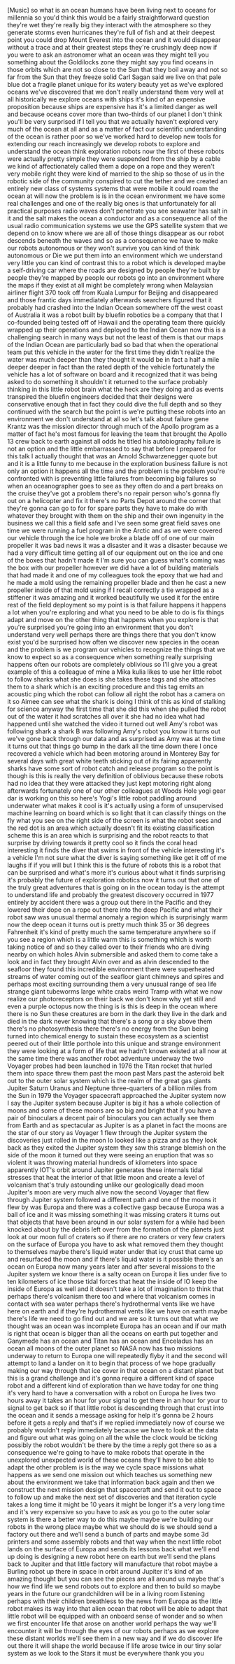 
[Music]
so what is an ocean humans have been
living next to oceans for millennia so
you&#39;d think this would be a fairly
straightforward question they&#39;re wet
they&#39;re really big they interact with
the atmosphere so they generate storms
even hurricanes they&#39;re full of fish and
at their deepest point you could drop
Mount Everest into the ocean and it
would disappear without a trace and at
their greatest steps they&#39;re crushingly
deep now if you were to ask an
astronomer what an ocean was they might
tell you something about the Goldilocks
zone they might say you find oceans in
those orbits which are not so close to
the Sun that they boil away and not so
far from the Sun that they freeze solid
Carl Sagan said we live on that pale
blue dot a fragile planet unique for its
watery beauty yet as we&#39;ve explored
oceans we&#39;ve discovered that we don&#39;t
really understand them very well at all
historically we explore oceans with
ships it&#39;s kind of an expensive
proposition because ships are expensive
has it&#39;s a limited danger as well and
because oceans cover more than
two-thirds of our planet I don&#39;t think
you&#39;ll be very surprised if I tell you
that we actually haven&#39;t explored very
much of the ocean at all and as a matter
of fact our scientific understanding of
the ocean is rather poor so we&#39;ve worked
hard to develop new tools for extending
our reach increasingly we develop robots
to explore and understand the ocean
think exploration robots now the first
of these robots were actually pretty
simple they were suspended from the ship
by a cable we kind of affectionately
called them a dope on a rope
and they weren&#39;t very mobile right they
were kind of married to the ship so
those of us in the robotic side of the
community conspired to cut the tether
and we created an entirely new class of
systems systems that were mobile it
could roam the ocean at will now the
problem is is in the ocean environment
we have some real challenges and one of
the really big ones is that
unfortunately for all practical purposes
radio waves don&#39;t penetrate you see
seawater has salt in it and the salt
makes the ocean a conductor and as a
consequence all of the usual radio
communication systems we use the GPS
satellite system that we depend on to
know where we are
all of those things disappear as our
robot descends beneath the waves and so
as a consequence we have to make our
robots autonomous or they won&#39;t survive
you can kind of think autonomous or Die
we put them into an environment which we
understand very little you can kind of
contrast this to a robot which is
developed maybe a self-driving car where
the roads are designed by people they&#39;re
built by people they&#39;re mapped by people
our robots go into an environment where
the maps if they exist at all might be
completely wrong
when Malaysian airliner flight 370 took
off from Kuala Lumpur for Beijing and
disappeared and those frantic days
immediately afterwards
searchers figured that it probably had
crashed into the Indian Ocean somewhere
off the west coast of Australia it was a
robot built by bluefin robotics be a
company that that I co-founded being
tested off of Hawaii and the operating
team there quickly wrapped up their
operations and deployed to the Indian
Ocean now this is a challenging search
in many ways but not the least
of them is that our maps of the Indian
Ocean are particularly bad so bad that
when the operational team put this
vehicle in the water for the first time
they didn&#39;t realize the water was much
deeper than they thought it would be in
fact a half a mile deeper deeper in fact
than the rated depth of the vehicle
fortunately the vehicle has a lot of
software on board and it recognized that
it was being asked to do something it
shouldn&#39;t it returned to the surface
probably thinking in this little robot
brain what the heck are they doing and
as events transpired the bluefin
engineers decided that their designs
were conservative enough that in fact
they could dive the full depth and so
they continued with the search but the
point is we&#39;re putting these robots into
an environment we don&#39;t understand at
all so let&#39;s talk about failure gene
Krantz was the mission director through
much of the Apollo program as a matter
of fact he&#39;s most famous for leaving the
team that brought the Apollo 13 crew
back to earth against all odds he titled
his autobiography failure is not an
option and the little embarrassed to say
that before I prepared for this talk I
actually thought that was an Arnold
Schwarzenegger quote
but and it is a little funny to me
because in the exploration business
failure is not only an option it happens
all the time and the problem is the
problem you&#39;re confronted with is
preventing little failures from becoming
big failures so when an oceanographer
goes to see as they often do and a part
breaks on the cruise
they&#39;ve got a problem there&#39;s no repair
person who&#39;s gonna fly out on a
helicopter and fix it
there&#39;s no Parts Depot around the corner
that they&#39;re gonna can go to for for
spare parts they have to make do with
whatever they brought with them on the
ship and their own ingenuity in the
business we call this a field safe and
I&#39;ve seen some great field saves one
time we were running a fuel program in
the Arctic and as we were covered our
vehicle through the ice hole we broke a
blade off of one of our main propeller
it was bad news it was a disaster and it
was a disaster because we had a very
difficult time getting all of our
equipment out on the ice and one of the
boxes that hadn&#39;t made it I&#39;m sure you
can guess what&#39;s coming was the box with
our propeller however we did have a lot
of building materials that had made it
and one of my colleagues took the epoxy
that we had and he made a mold using the
remaining propeller blade and then he
cast a new propeller inside of that mold
using if I recall correctly a tie
wrapped as a stiffener it was amazing
and it worked beautifully we used it for
the entire rest of the field deployment
so my point is is that failure happens
it happens a lot when you&#39;re exploring
and what you need to be able to do is
fix things adapt and move on the other
thing that happens when you explore is
that you&#39;re surprised
you&#39;re going into an environment that
you don&#39;t understand very well perhaps
there are things there that you don&#39;t
know exist you&#39;d be surprised how often
we discover new species in the ocean and
the problem is we program our vehicles
to recognize the things that we know to
expect so as a consequence when
something really
surprising happens often our robots are
completely oblivious so I&#39;ll give you a
great example of this a colleague of
mine a Mika kulia likes to use her
little robot to follow sharks what she
does is she takes these tags and she
attaches them to a shark which is an
exciting procedure and this tag emits an
acoustic ping which the robot can follow
all right the robot has a camera on it
so Aimee can see what the shark is doing
I think of this as kind of stalking for
science anyway the first time that she
did this when she pulled the robot out
of the water it had scratches all over
it she had no idea what had happened
until she watched the video it turned
out well Amy&#39;s robot was following shark
a shark B was following Amy&#39;s robot
you know it turns out we&#39;ve gone back
through our data and as surprised as Amy
was at the time it turns out that things
go bump in the dark all the time down
there I once recovered a vehicle which
had been motoring around in Monterey Bay
for several days with great white teeth
sticking out of its fairing apparently
sharks have some sort of robot catch and
release program so the point is though
is this is really the very definition of
oblivious because these robots had no
idea that they were attacked they just
kept motoring right along afterwards
fortunately one of our other colleagues
at Woods Hole yogi gear dar is working
on this
so here&#39;s Yogi&#39;s little robot paddling
around underwater what makes it cool is
it&#39;s actually using a form of
unsupervised machine learning on board
which is so light that it can classify
things on the fly what you see on the
right side of the screen is what the
robot sees and the red dot is an area
which actually doesn&#39;t fit its existing
classification scheme this is an area
which is surprising and the robot reacts
to that surprise by driving towards it
pretty cool so it finds the coral head
interesting it finds the diver that
swims in front of the vehicle
interesting it&#39;s a vehicle
I&#39;m not sure what the diver is saying
something like get it off of me laughs
if if you will but I think this is the
future of robots this is a robot that
can be surprised and what&#39;s more it&#39;s
curious about what it finds surprising
it&#39;s probably the future of exploration
robotics now it turns out that one of
the truly great adventures that is going
on in the ocean today is the attempt to
understand life and probably the
greatest discovery occurred in 1977
entirely by accident there was a group
out there in the Pacific and they
lowered their dope on a rope out there
into the deep Pacific and what their
robot saw was unusual thermal anomaly a
region which is surprisingly warm now
the deep ocean it turns out is pretty
much think 35 or 36 degrees Fahrenheit
it&#39;s kind of pretty much the same
temperature anywhere so if you see a
region which is a little warm this is
something which is worth taking notice
of and so they called over to their
friends who are diving nearby on which
holes Alvin submersible and asked them
to come take a look and in fact they
brought Alvin over and as alvin
descended to the seafloor
they found this incredible environment
there were superheated streams of water
coming out of the seafloor giant
chimneys and spires and perhaps most
exciting surrounding them a very unusual
range of sea life strange giant
tubeworms
large white crabs weird Tramp with what
we now realize our photoreceptors on
their back we don&#39;t know why yet still
and even a purple octopus now the thing
is is this is deep in the ocean where
there is no Sun these creatures are born
in the dark they live in the dark and
died in the dark never knowing that
there&#39;s a song or a sky above them
there&#39;s no photosynthesis there there&#39;s
no energy from the Sun being turned into
chemical energy to sustain these
ecosystem as a scientist peered out of
their little porthole into this unique
and strange environment they were
looking at a form of life that we hadn&#39;t
known existed at all now at the same
time there was another robot adventure
underway the two Voyager probes had been
launched in 1976 the Titan rocket that
hurled them into space threw them past
the moon past Mars past the asteroid
belt out to the outer solar system which
is the realm of the great gas giants
Jupiter Saturn Uranus and Neptune
three-quarters of a billion miles from
the Sun in 1979 the Voyager spacecraft
approached the Jupiter system now I say
the Jupiter system because Jupiter is
big it has a whole collection of moons
and some of these moons are so big and
bright that if you have a pair of
binoculars a decent pair of binoculars
you can actually see them from Earth and
as spectacular as Jupiter is as a planet
in fact the moons are the star of our
story as Voyager 1 flew through the
Jupiter system the discoveries just
rolled in the moon Io looked like a
pizza and as they look back as they
exited the Jupiter system they saw this
strange blemish on the side of the moon
it turned out they were seeing an
eruption that was so violent it was
throwing material hundreds of kilometers
into space
apparently IOT&#39;s orbit around Jupiter
generates these internals tidal stresses
that heat the interior of that little
moon and create a level of volcanism
that&#39;s truly astounding unlike our
geologically dead moon Jupiter&#39;s moon
are very much alive now the second
Voyager that flew through Jupiter system
followed a different path and one of the
moons it flew by was Europa and there
was a collective gasp because Europa was
a ball of ice and it was missing
something it was missing
craters it turns out that objects that
have been around in our solar system for
a while had been knocked about by the
debris left over from the formation of
the planets just look at our moon full
of craters so if there are no craters or
very few craters on the surface of
Europa you have to ask what removed them
they thought to themselves maybe there&#39;s
liquid water under that icy crust that
came up and resurfaced the moon and if
there&#39;s liquid water is it possible
there&#39;s an ocean on Europa now many
years later and after several missions
to the Jupiter system we know there is a
salty ocean on Europa it lies under five
to ten kilometers of ice those tidal
forces that heat the inside of IO keep
the inside of Europa as well and it
doesn&#39;t take a lot of imagination to
think that perhaps there&#39;s volcanism
there too and where that volcanism comes
in contact with sea water
perhaps there&#39;s hydrothermal vents like
we have here on earth and if they&#39;re
hydrothermal vents like we have on earth
maybe there&#39;s life we need to go find
out and we are so it turns out that what
we thought was an ocean was incomplete
Europa has an ocean and if our math is
right that ocean is bigger than all the
oceans on earth put together and
Ganymede has an ocean and Titan has an
ocean and Enceladus has an ocean all
moons of the outer planet so NASA now
has two missions underway to return to
Europa one will repeatedly flyby it and
the second will attempt to land a lander
on it to begin that process of we hope
gradually making our way through that
ice cover in
that ocean on a distant planet but this
is a grand challenge and it&#39;s gonna
require a different kind of space robot
and a different kind of exploration than
we have today for one thing it&#39;s very
hard to have a conversation with a robot
on Europa he lives two hours away it
takes an hour for your signal to get
there in an hour for your to signal to
get back so if that little robot is
descending through that crust into the
ocean and it sends a message asking for
help it&#39;s gonna be 2 hours before it
gets a reply and that&#39;s if we replied
immediately now of course we probably
wouldn&#39;t reply immediately because we
have to look at the data and figure out
what was going on all the while the
clock would be ticking possibly the
robot wouldn&#39;t be there by the time a
reply got there so as a consequence
we&#39;re going to have to make robots that
operate in the unexplored unexpected
world of these oceans they&#39;ll have to be
able to adapt the other problem is is
the way we cycle space missions what
happens as we send one mission out which
teaches us something new about the
environment we take that information
back again and then we construct the
next mission design that spacecraft and
send it out to space to follow up and
make the next set of discoveries and
that iteration cycle takes a long time
it might be 10 years it might be longer
it&#39;s a very long time and it&#39;s very
expensive so you have to ask as you go
to the outer solar system is there a
better way to do this maybe maybe we&#39;re
building our robots in the wrong place
maybe what we should do is we should
send a factory out there and we&#39;ll send
a bunch of parts and maybe some 3d
printers and some assembly robots and
that way when the next little robot
lands on the surface of Europa and sends
its lessons back what we&#39;ll end up doing
is designing a new robot here on earth
but we&#39;ll send the plans back to Jupiter
and that little factory will manufacture
that robot maybe a Burling robot up
there in space in orbit around Jupiter
it&#39;s kind of an amazing thought but you
can see the pieces are all around us
maybe that&#39;s how we find life we send
robots out to explore and then to build
so maybe years in the future our
grandchildren will be in a living room
listening perhaps with their children
breathless to the news from Europa as
the little robot makes its way into that
alien ocean that robot will be able to
adapt that little robot will be equipped
with an onboard sense of wonder and so
when we first encounter life that arose
on another world
perhaps the way we&#39;ll encounter it will
be through the eyes of our robots
perhaps as we explore these distant
worlds we&#39;ll see them in a new way and
if we do discover life out there it will
shape the world because if life arose
twice in our tiny solar system as we
look to the Stars it must be everywhere
thank you
you
